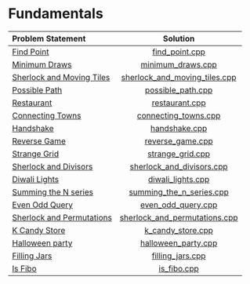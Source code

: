 # Fundamentals

|       Problem Statement       |             Solution              |
|:------------------------------|:---------------------------------:|
| [Find Point][]                | [find_point.cpp][]                |
| [Minimum Draws][]             | [minimum_draws.cpp][]             |
| [Sherlock and Moving Tiles][] | [sherlock_and_moving_tiles.cpp][] |
| [Possible Path][]             | [possible_path.cpp][]             |
| [Restaurant][]                | [restaurant.cpp][]                |
| [Connecting Towns][]          | [connecting_towns.cpp][]          |
| [Handshake][]                 | [handshake.cpp][]                 |
| [Reverse Game][]              | [reverse_game.cpp][]              |
| [Strange Grid][]              | [strange_grid.cpp][]              |
| [Sherlock and Divisors][]     | [sherlock_and_divisors.cpp][]     |
| [Diwali Lights][]             | [diwali_lights.cpp][]             |
| [Summing the N series][]      | [summing_the_n_series.cpp][]      |
| [Even Odd Query][]            | [even_odd_query.cpp][]            |
| [Sherlock and Permutations][] | [sherlock_and_permutations.cpp][] |
| [K Candy Store][]             | [k_candy_store.cpp][]             |
| [Halloween party][]           | [halloween_party.cpp][]           |
| [Filling Jars][]              | [filling_jars.cpp][]              |
| [Is Fibo][]                   | [is_fibo.cpp][]                   |

[Find Point]:                https://www.hackerrank.com/challenges/find-point
[Minimum Draws]:             https://www.hackerrank.com/challenges/minimum-draws
[Sherlock and Moving Tiles]: https://www.hackerrank.com/challenges/sherlock-and-moving-tiles
[Possible Path]:             https://www.hackerrank.com/challenges/possible-path
[Restaurant]:                https://www.hackerrank.com/challenges/restaurant
[Connecting Towns]:          https://www.hackerrank.com/challenges/connecting-towns
[Handshake]:                 https://www.hackerrank.com/challenges/handshake
[Reverse Game]:              https://www.hackerrank.com/challenges/reverse-game
[Strange Grid]:              https://www.hackerrank.com/challenges/strange-grid
[Sherlock and Divisors]:     https://www.hackerrank.com/challenges/sherlock-and-divisors
[Diwali Lights]:             https://www.hackerrank.com/challenges/diwali-lights
[Summing the N series]:      https://www.hackerrank.com/challenges/summing-the-n-series
[Even Odd Query]:            https://www.hackerrank.com/challenges/even-odd-query
[Sherlock and Permutations]: https://www.hackerrank.com/challenges/sherlock-and-permutations
[K Candy Store]:             https://www.hackerrank.com/challenges/k-candy-store
[Halloween party]:           https://www.hackerrank.com/challenges/halloween-party
[Filling Jars]:              https://www.hackerrank.com/challenges/filling-jars
[Is Fibo]:                   https://www.hackerrank.com/challenges/is-fibo

[find_point.cpp]:                find_point.cpp
[minimum_draws.cpp]:             minimum_draws.cpp
[sherlock_and_moving_tiles.cpp]: sherlock_and_moving_tiles.cpp
[possible_path.cpp]:             possible_path.cpp
[restaurant.cpp]:                restaurant.cpp
[connecting_towns.cpp]:          connecting_towns.cpp
[handshake.cpp]:                 handshake.cpp
[reverse_game.cpp]:              reverse_game.cpp
[strange_grid.cpp]:              strange_grid.cpp
[sherlock_and_divisors.cpp]:     sherlock_and_divisors.cpp
[diwali_lights.cpp]:             diwali_lights.cpp
[summing_the_n_series.cpp]:      summing_the_n_series.cpp
[even_odd_query.cpp]:            even_odd_query.cpp
[sherlock_and_permutations.cpp]: sherlock_and_permutations.cpp
[k_candy_store.cpp]:             k_candy_store.cpp
[halloween_party.cpp]:           halloween_party.cpp
[filling_jars.cpp]:              filling_jars.cpp
[is_fibo.cpp]:                   is_fibo.cpp

